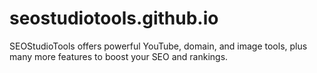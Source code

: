 # seostudiotools.github.io
SEOStudioTools offers powerful YouTube, domain, and image tools, plus many more features to boost your SEO and rankings.
